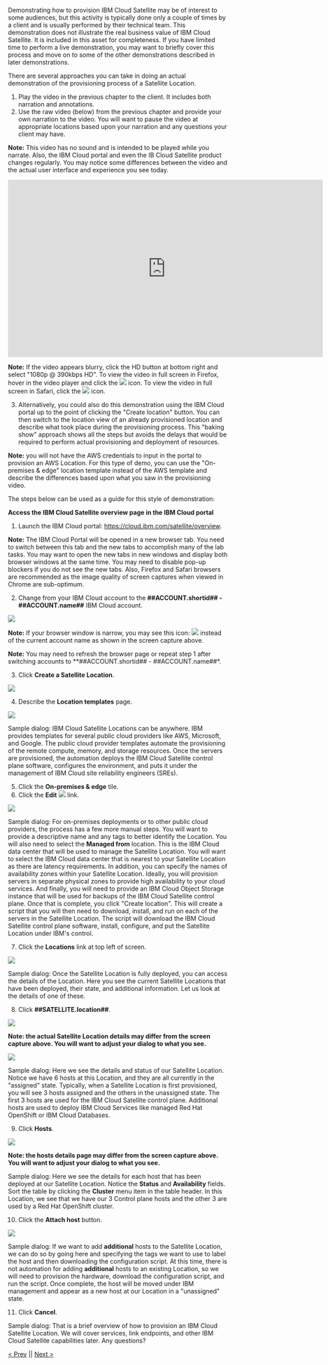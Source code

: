 Demonstrating how to provision IBM Cloud Satellite may be of interest to some audiences, but this activity is typically done only a couple of times by a client and is usually performed by their technical team. This demonstration does not illustrate the real business value of IBM Cloud Satellite. It is included in this asset for completeness. If you have limited time to perform a live demonstration, you may want to briefly cover this process and move on to some of the other demonstrations described in later demonstrations.

There are several approaches you can take in doing an actual demonstration of the provisioning process of a Satellite Location.  

1. Play the video in the previous chapter to the client. It includes both narration and annotations.  
2. Use the raw video (below) from the previous chapter and provide your own narration to the video. You will want to pause the video at appropriate locations based upon your narration and any questions your client may have.

**Note:** This video has no sound and is intended to be played while you narrate. Also, the IBM Cloud portal and even the IB Cloud Satellite product changes regularly. You may notice some differences between the video and the actual user interface and experience you see today.

<iframe src="https://video.ibm.com/embed/recorded/131143792?autoplay=false&html5ui=0" style="border: 0;" webkitallowfullscreen allowfullscreen frameborder="0" width="720" height="405" referrerpolicy="no-referrer-when-downgrade"></iframe> 

**Note:** If the video appears blurry, click the HD button at bottom right and select "1080p @ 390kbps HD". To view the video in full screen in Firefox, hover in the video player and click the ![](_attachments/FullScreenVideo.png) icon. To view the video in full screen in Safari, click the ![](_attachments/FullScreenVideo2.png) icon.

3. Alternatively, you could also do this demonstration using the IBM Cloud portal up to the point of clicking the "Create location" button. You can then switch to the location view of an already provisioned location and describe what took place during the provisioning process. This "baking show" approach shows all the steps but avoids the delays that would be required to perform actual provisioning and deployment of resources. 

**Note:** you will not have the AWS credentials to input in the portal to provision an AWS Location. For this type of demo, you can use the "On-premises & edge" location template instead of the AWS template and describe the differences based upon what you saw in the provisioning video.

The steps below can be used as a guide for this style of demonstration:

**Access the IBM Cloud Satellite overview page in the IBM Cloud portal**

1. Launch the IBM Cloud portal: <a href="https://cloud.ibm.com/satellite/overview" target="_blank">https://cloud.ibm.com/satellite/overview</a>.

**Note:** The IBM Cloud Portal will be opened in a new browser tab. You need to switch between this tab and the new tabs to accomplish many of the lab tasks. You may want to open the new tabs in new windows and display both browser windows at the same time. You may need to disable pop-up blockers if you do not see the new tabs. Also, Firefox and Safari browsers are recommended as the image quality of screen captures when viewed in Chrome are sub-optimum.

2. Change from your IBM Cloud account to the **##ACCOUNT.shortid## - ##ACCOUNT.name##** IBM Cloud account.

![](_attachments/ChangeCloudAccount-l1.png)

**Note:** If your browser window is narrow, you may see this icon: ![](_attachments/SwitchAccountsIcon.png) instead of the current account name as shown in the screen capture above.

**Note:** You may need to refresh the browser page or repeat step 1 after switching accounts to **##ACCOUNT.shortid## - ##ACCOUNT.name##*.

3. Click **Create a Satellite Location**.

![](_attachments/SatelliteOverview.png)

4. Describe the **Location templates** page.

![](_attachments/LocationTemplates.png)

Sample dialog: IBM Cloud Satellite Locations can be anywhere. IBM provides templates for several public cloud providers like AWS, Microsoft, and Google. The public cloud provider templates automate the provisioning of the remote compute, memory, and storage resources. Once the servers are provisioned, the automation deploys the IBM Cloud Satellite control plane software, configures the environment, and puts it under the management of IBM Cloud site reliability engineers (SREs).

5. Click the **On-premises & edge** tile.
6. Click the **Edit** ![](_attachments/PencilIcon.png) link.

![](_attachments/On-premisesAndEdge.png)

Sample dialog: For on-premises deployments or to other public cloud providers, the process has a few more manual steps. You will want to provide a descriptive name and any tags to better identify the Location. You will also need to select the **Managed from** location. This is the IBM Cloud data center that will be used to manage the Satellite Location. You will want to select the IBM Cloud data center that is nearest to your Satellite Location as there are latency requirements. In addition, you can specify the names of availability zones within your Satellite Location. Ideally, you will provision servers in separate physical zones to provide high availability to your cloud services. And finally, you will need to provide an IBM Cloud Object Storage instance that will be used for backups of the IBM Cloud Satellite control plane. Once that is complete, you click "Create location". This will create a script that you will then need to download, install, and run on each of the servers in the Satellite Location. The script will download the IBM Cloud Satellite control plane software, install, configure, and put the Satellite Location under IBM's control.

7. Click the **Locations** link at top left of screen.

![](_attachments/LocationsLink.png)

Sample dialog: Once the Satellite Location is fully deployed, you can access the details of the Location. Here you see the current Satellite Locations that have been deployed, their state, and additional information. Let us look at the details of one of these.

8. Click **##SATELLITE.location##**. 

![](_attachments/Locations.png)

**Note: the actual Satellite Location details may differ from the screen capture above. You will want to adjust your dialog to what you see.**

![](_attachments/SatLocationDetails.png)

Sample dialog: Here we see the details and status of our Satellite Location. Notice we have 6 hosts at this Location, and they are all currently in the "assigned" state. Typically, when a Satellite Location is first provisioned, you will see 3 hosts assigned and the others in the unassigned state. The first 3 hosts are used for the IBM Cloud Satellite control plane. Additional hosts are used to deploy IBM Cloud Services like managed Red Hat OpenShift or IBM Cloud Databases. 

9. Click **Hosts**. 

![](_attachments/Hosts2.png)

**Note: the hosts details page may differ from the screen capture above. You will want to adjust your dialog to what you see.**

Sample dialog: Here we see the details for each host that has been deployed at our Satellite Location. Notice the **Status** and **Availability** fields. Sort the table by clicking the **Cluster** menu item in the table header. In this Location, we see that we have our 3 Control plane hosts and the other 3 are used by a Red Hat OpenShift cluster.

10. Click the **Attach host** button.

![](_attachments/AddHosts.png)

Sample dialog: If we want to add **additional** hosts to the Satellite Location, we can do so by going here and specifying the tags we want to use to label the host and then downloading the configuration script. At this time, there is not automation for adding **additional** hosts to an existing Location, so we will need to provision the hardware, download the configuration script, and run the script. Once complete, the host will be moved under IBM management and appear as a new host at our Location in a "unassigned" state.

11. Click **Cancel**.

Sample dialog: That is a brief overview of how to provision an IBM Cloud Satellite Location. We will cover services, link endpoints, and other IBM Cloud Satellite capabilities later. Any questions?

[< Prev](gotoLink|02.02) || [Next >](gotoLink|03.01) 
